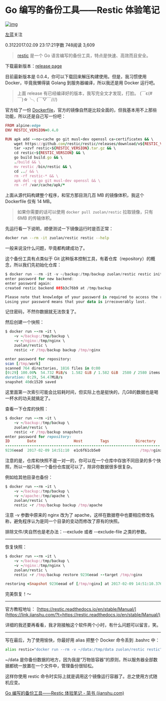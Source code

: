 # Go 编写的备份工具——Restic 体验笔记

[![img](https://upload.jianshu.io/users/upload_avatars/137499/3de68ca8-5a91-400a-a4f5-4fd365205c1a.png?imageMogr2/auto-orient/strip|imageView2/1/w/96/h/96/format/webp)](https://www.jianshu.com/u/e213f00c7c35)

[左蓝](https://www.jianshu.com/u/e213f00c7c35)关注

0.3122017.02.09 23:17:21字数 748阅读 3,609

> [restic](https://link.jianshu.com/?t=https://github.com/restic/restic) 是一个 Go 语言编写的备份工具，特点是快速、高效而且安全。

下载最新版本：[release page](https://link.jianshu.com/?t=https://github.com/restic/restic/releases/latest)

目前最新版本是 0.0.4，你可以下载回来解压构建使用。但是，我习惯使用 Docker，毕竟我懒得装 Golang 到服务器编译，所以我还是用 Docker 运行吧。

> 上面 release 有已经编译好的版本，我写完全文才发现，打脸。
> (￣ε(#￣)☆╰╮(￣▽￣///)

官方给了一份 [Dockerfile](https://link.jianshu.com/?t=https://github.com/restic/restic/blob/master/Dockerfile)，官方的镜像自然是比较全面的，但我基本用不上那些功能，所以还是自己写一份吧：



```ruby
FROM alpine:edge
ENV RESTIC_VERSION=0.4.0

RUN apk add --no-cache go git musl-dev openssl ca-certificates && \
    wget https://github.com/restic/restic/releases/download/v${RESTIC_VERSION}/restic-${RESTIC_VERSION}.tar.gz && \
    tar -xzvf restic-${RESTIC_VERSION}.tar.gz && \
    cd restic-${RESTIC_VERSION} && \
    go build build.go && \
    ./build && \
    mv restic /bin/restic && \
    cd ../ && \
    rm -rf restic-* && \
    apk del -q go git musl-dev openssl && \
    rm -rf /var/cache/apk/*
```

上面从源代码构建整个程序，和官方那目测几百 MB 的镜像体积，我这个 Dockerfile 仅有 14 MB。

> 如果你需要的话可以使用 `docker pull zuolan/restic` 拉取镜像，只有 6MB 的传输体积。

先运行看一下说明，顺便测试一下镜像运行时是否正常：



```bash
docker run --rm -it zuolan/restic restic --help
```

一般来说没什么问题，毕竟都构建成功了。

这个备份工具有点类似于 Git 这种版本控制工具，有着仓库（repository）的概念，所以我们先初始化仓库：



```kotlin
$ docker run --rm -it -v ~/backup:/tmp/backup zuolan/restic restic init --repo /tmp/backup
enter password for new backend:
enter password again:
created restic backend 085b3c76b9 at /tmp/backup

Please note that knowledge of your password is required to access the repository.
Losing your password means that your data is irrecoverably lost.
```

记住密码，不然你数据就无法恢复了。

然后创建一个快照：



```ruby
$ docker run --rm -it \
    -v ~/backup:/tmp/backup \
    -v ~/nginx:/tmp/nginx \
    zuolan/restic \
    restic -r /tmp/backup backup /tmp/nginx

enter password for repository:
scan [/tmp/work]
scanned 764 directories, 1816 files in 0:00
[0:29] 100.00%  54.732 MiB/s  1.582 GiB / 1.582 GiB  2580 / 2580 items  0 errors  ETA 0:00
duration: 0:29, 54.47MiB/s
snapshot 40dc1520 saved
```

这里面第一次索引可能会比较耗时间，但实际上也是挺快的，几GB的数据也是喝一杯水的功夫就搞定了。

查看一下仓库的快照：



```ruby
$ docker run --rm -it \
    -v ~/backup:/tmp/backup \
    zuolan/restic \
    restic -r /tmp/backup snapshots
enter password for repository: 
ID        Date                 Host        Tags            Directory
----------------------------------------------------------------------
9236eead  2017-02-09 14:51:10  e1c6f61cb5e0                  /tmp/nginx
```

注意的是，仓库和快照不是一对一的，你可以在一个仓库中存放不同目录的多个快照，所以一般只用一个备份仓库就可以了，除非你数据很多很复杂。

例如给其他目录也备份：



```ruby
$ docker run --rm -it \
    -v ~/backup:/tmp/backup \
    -v ~/apache:/tmp/apache \
    zuolan/restic \
    restic -r /tmp/backup backup /tmp/apache
```

注意 -v 参数中原来的 nginx 改为了 apache，这样在数据卷中也要相应修改名称，避免程序认为是同一个目录的变动而修改了原有的快照。

排除文件/夹自然也是老办法：--exclude 或者 --exclude-file 之类的参数。

------

恢复快照：



```ruby
$ docker run --rm -it \
    -v ~/backup:/tmp/backup \
    -v ~/nginx:/tmp/nginx \
    zuolan/restic \
    restic -r /tmp/backup restore 9236eead --target /tmp/nginx

restoring <Snapshot 9236eead of [/tmp/nginx] at 2017-02-09 14:51:10.376787233 +0000 UTC by @e1c6f61cb5e0> to /tmp/nginx
```

完美恢复！～

------

官方教程地址：
[https://restic.readthedocs.io/en/stable/Manual/](https://link.jianshu.com/?t=https://restic.readthedocs.io/en/stable/Manual/)

详细的我还要再看看，我才刚接触这个软件两个小时，有什么问题可以留言，笑。

------

写在最后，为了使用愉快，你最好用 alias 把整个 Docker 命令丢到 .bashrc 中：



```bash
alias restic="docker run --rm -v ~/data:/tmp/data zuolan/restic restic"
```

~/data 是你备份数据的地方，因为我是“万物皆容器”的原则，所以服务器全部数据都统一放置在一个文件中，管理备份很轻松。

这样你使用 restic 命令时实际上就是调用这个镜像运行容器了。总之使用方式随机应变。



[Go 编写的备份工具——Restic 体验笔记 - 简书 (jianshu.com)](https://www.jianshu.com/p/83e374f4c9a0)